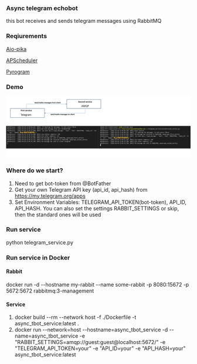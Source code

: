 ### Async telegram echobot

this bot receives and sends telegram messages using RabbitMQ


### Reqiurements

[Aio-pika](https://aio-pika.readthedocs.io/en/latest/)

[APScheduler](https://pypi.org/project/APScheduler/)

[Pyrogram](https://github.com/pyrogram/pyrogram)



### Demo

![preview](/preview.jpg "preview")

### Where do we start?

1. Need to get bot-token from @BotFather
2. Get your own Telegram API key (api_id, api_hash) from https://my.telegram.org/apps
3. Set Environment Variables: TELEGRAM_API_TOKEN(bot-token), API_ID, API_HASH.
   You can also set the settings RABBIT_SETTINGS or skip, then the standard ones will be used

### Run service

python telegram_service.py

### Run service in Docker

#### Rabbit
docker run -d --hostname my-rabbit --name some-rabbit -p 8080:15672 -p 5672:5672 rabbitmq:3-management

#### Service
1. docker build --rm --network host -f ./Dockerfile -t async_tbot_service:latest .
2. docker run --network=host --hostname=async_tbot_service -d --name=async_tbot_service -e "RABBIT_SETTINGS=amqp://guest:guest@localhost:5672/" -e "TELEGRAM_API_TOKEN=your" -e "API_ID=your" -e "API_HASH=your" async_tbot_service:latest
